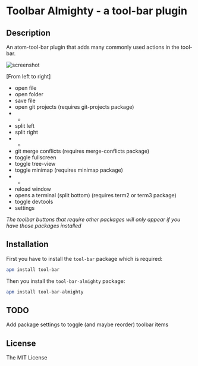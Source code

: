 # Toolbar Almighty - a tool-bar plugin

## Description

An atom-tool-bar plugin that adds many commonly used actions in the tool-bar.

![screenshot](https://cdn.rawgit.com/varemenos/atom-toolbar-almighty/master/screenshot.png)

[From left to right]

* open file
* open folder
* save file
* open git projects (requires git-projects package)
* -
* split left
* split right
* -
* git merge conflicts (requires merge-conflicts package)
* toggle fullscreen
* toggle tree-view
* toggle minimap (requires minimap package)
* -
* reload window
* opens a terminal (split bottom)  (requires term2 or term3 package)
* toggle devtools
* settings

_The toolbar buttons that require other packages will only appear if you have those packages installed_

## Installation

First you have to install the `tool-bar` package which is required:

```bash
apm install tool-bar
```

Then you install the `tool-bar-almighty` package:

```bash
apm install tool-bar-almighty
```

## TODO

Add package settings to toggle (and maybe reorder) toolbar items

## License

The MIT License
